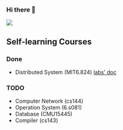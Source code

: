 ### Hi there 👋

![](https://github-readme-stats.vercel.app/api?username=CharlieLei)

<!--
**CharlieLei/CharlieLei** is a ✨ _special_ ✨ repository because its `README.md` (this file) appears on your GitHub profile.

Here are some ideas to get you started:

- 🔭 I’m currently working on ...
- 🌱 I’m currently learning ...
- 👯 I’m looking to collaborate on ...
- 🤔 I’m looking for help with ...
- 💬 Ask me about ...
- 📫 How to reach me: ...
- 😄 Pronouns: ...
- ⚡ Fun fact: ...
-->

## Self-learning Courses
### Done

- Distributed System (MIT6.824) [labs' doc](https://github.com/CharlieLei/lab-distributed-system)

### TODO
- Computer Network (cs144)
- Operation System (6.s081)
- Database (CMU15445)
- Compiler (cs143)
